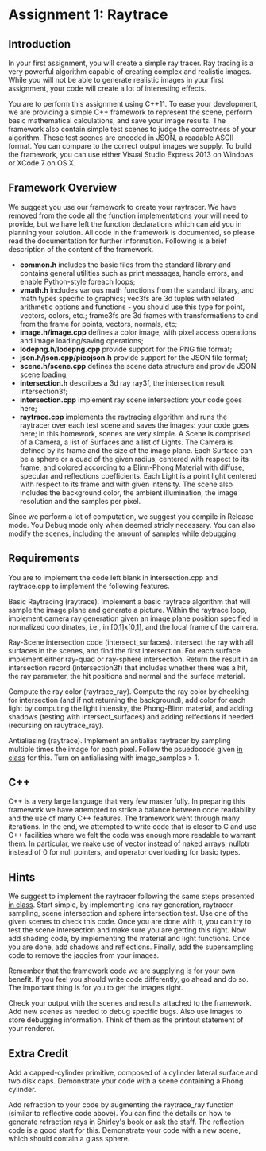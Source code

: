 Assignment 1: Raytrace
======================

Introduction
------------

In your first assignment, you will create a simple ray tracer. Ray tracing is a very powerful algorithm capable of creating complex and realistic images. While you will not be able to generate realistic images in your first assignment, your code will create a lot of interesting effects.

You are to perform this assignment using C++11. To ease your development, we are providing a simple C++ framework to represent the scene, perform basic mathematical calculations, and save your image results. The framework also contain simple test scenes to judge the correctness of your algorithm. These test scenes are encoded in JSON, a readable ASCII format. You can compare to the correct output images we supply. To build the framework, you can use either Visual Studio Express 2013 on Windows or XCode 7 on OS X.

Framework Overview
------------------

We suggest you use our framework to create your raytracer. We have removed from the code all the function implementations your will need to provide, but we have left the function declarations which can aid you in planning your solution. All code in the framework is documented, so please read the documentation for further information. Following is a brief description of the content of the framework.

- **common.h** includes the basic files from the standard library and contains general utilities such as print messages, handle errors, and enable Python-style foreach loops;
- **vmath.h** includes various math functions from the standard library, and math types specific to graphics; vec3fs are 3d tuples with related arithmetic options and functions - you should use this type for point, vectors, colors, etc.; frame3fs are 3d frames with transformations to and from the frame for points, vectors, normals, etc;
- **image.h/image.cpp** defines a color image, with pixel access operations and image loading/saving operations;
- **lodepng.h/lodepng.cpp** provide support for the PNG file format;
- **json.h/json.cpp/picojson.h** provide support for the JSON file format;
- **scene.h/scene.cpp** defines the scene data structure and provide JSON scene loading;
- **intersection.h** describes a 3d ray ray3f, the intersection result intersection3f;
- **intersection.cpp** implement ray scene intersection: your code goes here;
- **raytrace.cpp** implements the raytracing algorithm and runs the raytracer over each test scene and saves the images: your code goes here;
In this homework, scenes are very simple. A Scene is comprised of a Camera, a list of Surfaces and a list of Lights. The Camera is defined by its frame and the size of the image plane. Each Surface can be a sphere or a quad of the given radius, centered with respect to its frame, and colored according to a Blinn-Phong Material with diffuse, specular and reflections coefficients. Each Light is a point light centered with respect to its frame and with given intensity. The scene also includes the background color, the ambient illumination, the image resolution and the samples per pixel.

Since we perform a lot of computation, we suggest you compile in Release mode. You Debug mode only when deemed stricly necessary. You can also modify the scenes, including the amount of samples while debugging.

Requirements
------------

You are to implement the code left blank in intersection.cpp and raytrace.cpp to implement the following features.

Basic Raytracing (raytrace). Implement a basic raytrace algorithm that will sample the image plane and generate a picture. Within the raytrace loop, implement camera ray generation given an image plane position specified in normalized coordinates, i.e., in [0,1]x[0,1], and the local frame of the camera.

Ray-Scene intersection code (intersect_surfaces). Intersect the ray with all surfaces in the scenes, and find the first intersection. For each surface implement either ray-quad or ray-sphere intersection. Return the result in an intersection record (intersection3f) that includes whether there was a hit, the ray parameter, the hit positiona and normal and the surface material.

Compute the ray color (raytrace_ray). Compute the ray color by checking for intersection (and if not returning the background), add color for each light by computing the light intensity, the Phong-Blinn material, and adding shadows (testing with intersect_surfaces) and adding relfections if needed (recursing on rauytrace_ray).

Antialiasing (raytrace). Implement an antialias raytracer by sampling multiple times the image for each pixel. Follow the psuedocode given [in class](http://pellacini.di.uniroma1.it/teaching/graphics15/lectures/04_raytracing.pdf) for this. Turn on antialiasing with image_samples > 1.

C++
---

C++ is a very large language that very few master fully. In preparing this framework we have attempted to strike a balance between code readability and the use of many C++ features. The framework went through many iterations. In the end, we attempted to write code that is closer to C and use C++ facilities where we felt the code was enough more readable to warrant them. In particular, we make use of vector<T> instead of naked arrays, nullptr instead of 0 for null pointers, and operator overloading for basic types.

Hints
-----

We suggest to implement the raytracer following the same steps presented [in class](http://pellacini.di.uniroma1.it/teaching/graphics15/lectures/04_raytracing.pdf). Start simple, by implementing lens ray generation, raytracer sampling, scene intersection and sphere intersection test. Use one of the given scenes to check this code. Once you are done with it, you can try to test the scene intersection and make sure you are getting this right. Now add shading code, by implementing the material and light functions. Once you are done, add shadows and reflections. Finally, add the supersampling code to remove the jaggies from your images.

Remember that the framework code we are supplying is for your own benefit. If you feel you should write code differently, go ahead and do so. The important thing is for you to get the images right.

Check your output with the scenes and results attached to the framework. Add new scenes as needed to debug specific bugs. Also use images to store debugging information. Think of them as the printout statement of your renderer.

Extra Credit
------------

Add a capped-cylinder primitive, composed of a cylinder lateral surface and two disk caps. Demonstrate your code with a scene containing a Phong cylinder.

Add refraction to your code by augmenting the raytrace_ray function (similar to reflective code above). You can find the details on how to generate refraction rays in Shirley's book or ask the staff. The reflection code is a good start for this. Demonstrate your code with a new scene, which should contain a glass sphere.
